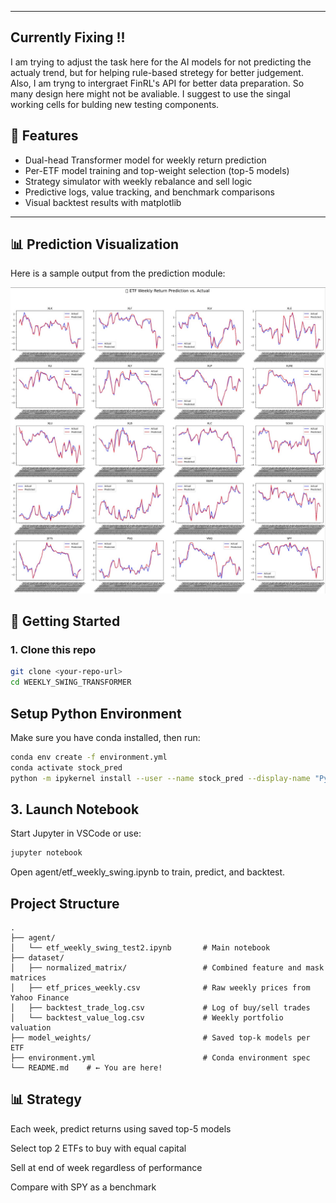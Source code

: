 
---
## Currently Fixing !!

I am trying to adjust the task here for the AI models for not predicting the actualy trend, but for helping rule-based stretegy for better judgement. Also, I am tryng to intergraet FinRL's API for better data preparation. So many design here might not be avaliable. I suggest to use the singal working cells for bulding new testing components.


## 📌 Features

- Dual-head Transformer model for weekly return prediction
- Per-ETF model training and top-weight selection (top-5 models)
- Strategy simulator with weekly rebalance and sell logic
- Predictive logs, value tracking, and benchmark comparisons
- Visual backtest results with matplotlib

---
## 📊 Prediction Visualization

Here is a sample output from the prediction module:

![ETF Prediction Demo](./assets/etf_pred_show.jpg)

## 🚀 Getting Started

### 1. Clone this repo

```bash
git clone <your-repo-url>
cd WEEKLY_SWING_TRANSFORMER
```

## Setup Python Environment
Make sure you have conda installed, then run:
```bash
conda env create -f environment.yml
conda activate stock_pred
python -m ipykernel install --user --name stock_pred --display-name "Python (stock_pred)"
```

## 3. Launch Notebook
Start Jupyter in VSCode or use:

```bash
jupyter notebook
```
Open agent/etf_weekly_swing.ipynb to train, predict, and backtest.

## Project Structure
```
.
├── agent/
│   └── etf_weekly_swing_test2.ipynb       # Main notebook
├── dataset/
│   ├── normalized_matrix/                 # Combined feature and mask matrices
│   ├── etf_prices_weekly.csv              # Raw weekly prices from Yahoo Finance
│   ├── backtest_trade_log.csv             # Log of buy/sell trades
│   └── backtest_value_log.csv             # Weekly portfolio valuation
├── model_weights/                         # Saved top-k models per ETF
├── environment.yml                        # Conda environment spec
└── README.md    # ← You are here!
```                          

## 📊 Strategy
Each week, predict returns using saved top-5 models

Select top 2 ETFs to buy with equal capital

Sell at end of week regardless of performance

Compare with SPY as a benchmark
